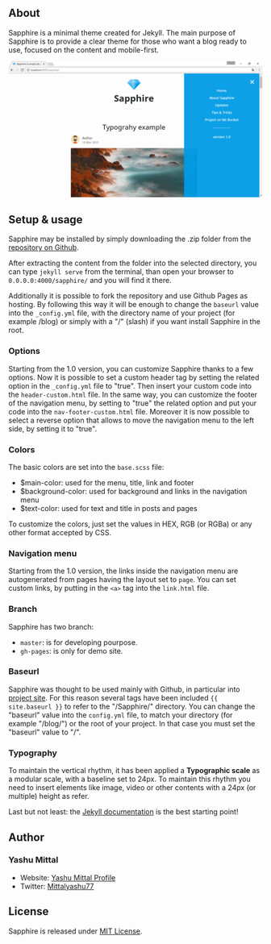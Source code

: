 ## About
Sapphire is a minimal theme created for Jekyll. The main purpose of Sapphire is to provide a clear theme for those who want a blog ready to use, focused on the content and mobile-first.

![Sapphire](img/sapphire01.png)

## Setup & usage
Sapphire may be installed by simply downloading the .zip folder from the [repository on Github](https://github.com/mittalyashu/sapphire/archive/master.zip).

After extracting the content from the folder into the selected directory, you can type ``jekyll serve`` from the terminal, than open your browser to ``0.0.0.0:4000/sapphire/`` and you will find it there.

Additionally it is possible to fork the repository and use Github Pages as hosting. By following this way it will be enough to change the ``baseurl`` value into the ``_config.yml`` file, with the directory name of your project (for example /blog) or simply with a "/" (slash) if you want install Sapphire in the root.

### Options
Starting from the 1.0 version, you can customize Sapphire thanks to a few options. Now it is possible to set a custom header tag by setting the related option in the ``_config.yml`` file to "true". Then insert your custom code into the ``header-custom.html`` file.
In the same way, you can customize the footer of the navigation menu, by setting to "true" the related option and put your code into the ``nav-footer-custom.html`` file.
Moreover it is now possible to select a reverse option that allows to move the navigation menu to the left side, by setting it to "true".

### Colors
The basic colors are set into the ``base.scss`` file:
- $main-color: used for the menu, title, link and footer
- $background-color: used for background and links in the navigation menu
- $text-color: used for text and title in posts and pages

To customize the colors, just set the values in HEX, RGB (or RGBa) or any other format accepted by CSS.

### Navigation menu
Starting from the 1.0 version, the links inside the navigation menu are autogenerated from pages having the layout set to ``page``.
You can set custom links, by putting in the ``<a>`` tag into the ``link.html`` file.

### Branch
Sapphire has two branch:
- ``master``: is for developing pourpose.
- ``gh-pages``: is only for demo site.  

### Baseurl
Sapphire was thought to be used mainly with Github, in particular into [project site](https://pages.github.com/). For this reason several tags have been included ``{{ site.baseurl }}`` to refer to the "/Sapphire/" directory.
You can change the "baseurl" value into the ``config.yml`` file, to match your directory (for example "/blog/") or the root of your project. In that case you must set the "baseurl" value to "/".

### Typography
To maintain the vertical rhythm, it has been applied a **Typographic scale** as a modular scale, with a baseline set to 24px. To maintain this rhythm you need to insert elements like image, video or other contents with a 24px (or multiple) height as refer.

Last but not least: the [Jekyll documentation](http://jekyllrb.com) is the best starting point!

## Author

### Yashu Mittal

- Website: [Yashu Mittal Profile](http://profiles.codecarrot.net/yashumittal)
- Twitter: [Mittalyashu77](https://www.twitter.com/mittalyashu77)

## License
Sapphire is released under [MIT License](license.md).
